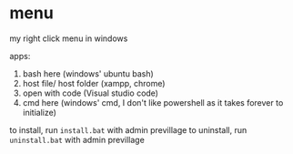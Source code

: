 # menu
my right click menu  in windows

apps:

1. bash here (windows' ubuntu bash)
2. host file/ host folder (xampp, chrome)
3. open with code (Visual studio code)
4. cmd here (windows' cmd, I don't like powershell as it takes forever to initialize)

to install, run `install.bat` with admin previllage
to uninstall, run `uninstall.bat` with admin previllage